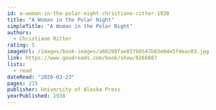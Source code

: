 ```yaml
---
id: a-woman-in-the-polar-night-christiane-ritter-1938
title: "A Woman in the Polar Night"
simpleTitle: "A Woman in the Polar Night"
authors:
  - Christiane Ritter
rating: 5
imageUrl: /images/book-images/a60280fae837b8547b83e04e5fdeac03.jpg
link: https://www.goodreads.com/book/show/8266887
lists:
  - read
dateRead: "2020-03-23"
pages: 215
publisher: University of Alaska Press
yearPublished: 1938
---
```

